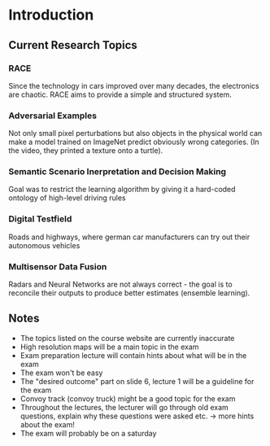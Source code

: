 # Introduction

## Current Research Topics

### RACE 
Since the technology in cars improved over many decades, the electronics are chaotic. RACE aims to provide a simple and structured system.

### Adversarial Examples
Not only small pixel perturbations but also objects in the physical world can make a model trained on ImageNet predict obviously wrong categories. (In the video, they printed a texture onto a turtle).

### Semantic Scenario Inerpretation and Decision Making
Goal was to restrict the learning algorithm by giving it a hard-coded ontology of high-level driving rules

### Digital Testfield
Roads and highways, where german car manufacturers can try out their autonomous vehicles

### Multisensor Data Fusion
Radars and Neural Networks are not always correct - the goal is to reconcile their outputs to produce better estimates (ensemble learning).

## Notes
- The topics listed on the course website are currently inaccurate 
- High resolution maps will be a main topic in the exam
- Exam preparation lecture will contain hints about what will be in the exam
- The exam won't be easy
- The "desired outcome" part on slide 6, lecture 1 will be a guideline for the exam
- Convoy track (convoy truck) might be a good topic for the exam
- Throughout the lectures, the lecturer will go through old exam questions, explain why these questions were asked etc. -> more hints about the exam!
- The exam will probably be on a saturday
